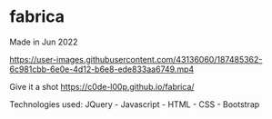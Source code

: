 # fabrica
Made in Jun 2022

https://user-images.githubusercontent.com/43136060/187485362-6c981cbb-6e0e-4d12-b6e8-ede833aa6749.mp4

Give it a shot https://c0de-l00p.github.io/fabrica/  

Technologies used: JQuery - Javascript - HTML - CSS - Bootstrap

